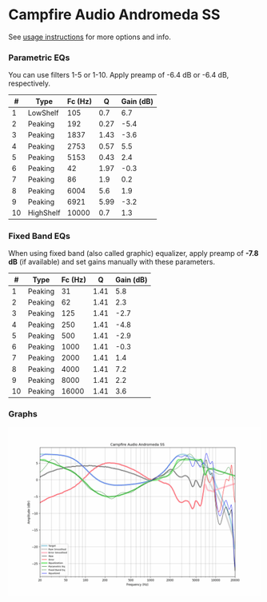 # Campfire Audio Andromeda SS
See [usage instructions](https://github.com/jaakkopasanen/AutoEq#usage) for more options and info.

### Parametric EQs
You can use filters 1-5 or 1-10. Apply preamp of -6.4 dB or -6.4 dB, respectively.

|   # | Type      |   Fc (Hz) |    Q |   Gain (dB) |
|-----|-----------|-----------|------|-------------|
|   1 | LowShelf  |       105 | 0.7  |         6.7 |
|   2 | Peaking   |       192 | 0.27 |        -5.4 |
|   3 | Peaking   |      1837 | 1.43 |        -3.6 |
|   4 | Peaking   |      2753 | 0.57 |         5.5 |
|   5 | Peaking   |      5153 | 0.43 |         2.4 |
|   6 | Peaking   |        42 | 1.97 |        -0.3 |
|   7 | Peaking   |        86 | 1.9  |         0.2 |
|   8 | Peaking   |      6004 | 5.6  |         1.9 |
|   9 | Peaking   |      6921 | 5.99 |        -3.2 |
|  10 | HighShelf |     10000 | 0.7  |         1.3 |

### Fixed Band EQs
When using fixed band (also called graphic) equalizer, apply preamp of **-7.8 dB** (if available) and set gains manually with these parameters.

|   # | Type    |   Fc (Hz) |    Q |   Gain (dB) |
|-----|---------|-----------|------|-------------|
|   1 | Peaking |        31 | 1.41 |         5.8 |
|   2 | Peaking |        62 | 1.41 |         2.3 |
|   3 | Peaking |       125 | 1.41 |        -2.7 |
|   4 | Peaking |       250 | 1.41 |        -4.8 |
|   5 | Peaking |       500 | 1.41 |        -2.9 |
|   6 | Peaking |      1000 | 1.41 |        -0.3 |
|   7 | Peaking |      2000 | 1.41 |         1.4 |
|   8 | Peaking |      4000 | 1.41 |         7.2 |
|   9 | Peaking |      8000 | 1.41 |         2.2 |
|  10 | Peaking |     16000 | 1.41 |         3.6 |

### Graphs
![](./Campfire%20Audio%20Andromeda%20SS.png)
